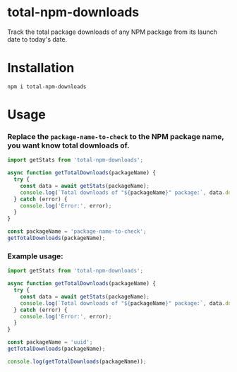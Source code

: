 # total-npm-downloads

Track the total package downloads of any NPM package from its launch date to today's date.

# Installation

```shell
npm i total-npm-downloads
```

# Usage

### Replace the `package-name-to-check` to the NPM package name, you want know total downloads of.

```js
import getStats from 'total-npm-downloads';

async function getTotalDownloads(packageName) {
  try {
    const data = await getStats(packageName);
    console.log(`Total downloads of "${packageName}" package:`, data.downloads);
  } catch (error) {
    console.log('Error:', error);
  }
}

const packageName = 'package-name-to-check';
getTotalDownloads(packageName);
```

### Example usage:

```js
import getStats from 'total-npm-downloads';

async function getTotalDownloads(packageName) {
  try {
    const data = await getStats(packageName);
    console.log(`Total downloads of "${packageName}" package:`, data.downloads);
  } catch (error) {
    console.log('Error:', error);
  }
}

const packageName = 'uuid';
getTotalDownloads(packageName);

console.log(getTotalDownloads(packageName));
```